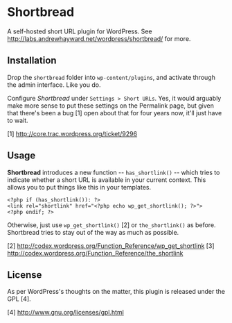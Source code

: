 Shortbread
==========

A self-hosted short URL plugin for WordPress. See http://labs.andrewhayward.net/wordpress/shortbread/ for more.


Installation
------------

Drop the `shortbread` folder into `wp-content/plugins`, and activate through the admin interface. Like you do.

Configure *Shortbread* under `Settings > Short URLs`. Yes, it would arguably make more sense to put these settings on the Permalink page, but given that there's been a bug [1] open about that for four years now, it'll just have to wait.


[1] http://core.trac.wordpress.org/ticket/9296


Usage
-----

**Shortbread** introduces a new function -- `has_shortlink()` -- which tries to indicate whether a short URL is available in your current context. This allows you to put things like this in your templates.

    <?php if (has_shortlink()): ?>
    <link rel="shortlink" href="<?php echo wp_get_shortlink(); ?>">
    <?php endif; ?>

Otherwise, just use `wp_get_shortlink()` [2]  or `the_shortlink()` as before. Shortbread tries to stay out of the way as much as possible.

[2] http://codex.wordpress.org/Function_Reference/wp_get_shortlink
[3] http://codex.wordpress.org/Function_Reference/the_shortlink


License
-------

As per WordPress's thoughts on the matter, this plugin is released under the GPL [4].


[4] http://www.gnu.org/licenses/gpl.html
